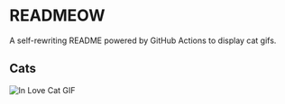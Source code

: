 # READMEOW

A self-rewriting README powered by GitHub Actions to display cat gifs.

## Cats

![In Love Cat GIF](https://media1.giphy.com/media/v1.Y2lkPTlhY2QwMmRhbG5oOHA1OG0wbmV6NXV2dTk3NGg1ZnBucTg1bWVuZjJhaGRzZ2oydiZlcD12MV9naWZzX3NlYXJjaCZjdD1n/MDJ9IbxxvDUQM/200.gif)
